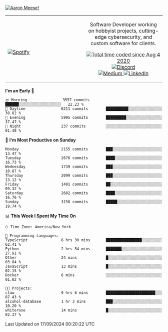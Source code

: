 [![Aaron Meese!](https://user-images.githubusercontent.com/17814535/88975338-a2aabf00-d27f-11ea-963f-8a19608716b4.png)](https://github.com/ajmeese7/readme-ascii "README ASCII")

<!-- Modified from project here: https://github.com/novatorem/novatorem -->
<table width="100%">
  <tr>
  <td width="50%">

&nbsp; <br> [![Spotify](https://ajmeese7.vercel.app/api/spotify)](https://open.spotify.com/user/ajmeese)

  </td>
  <td width="50%">
    <p align="center">
    Software Developer working on hobbyist projects, cutting-edge cybersecurity, and custom software for clients.
    </p>
    <p align="center">
      <a href="https://wakatime.com/@f726891d-3b02-46cd-9b60-e8c59f9e2b14">
        <img src="https://wakatime.com/badge/user/f726891d-3b02-46cd-9b60-e8c59f9e2b14.svg" alt="Total time coded since Aug 4 2020" title="WakaTime" />
      </a>
      <a href="http://link.aaronmeese.com/discord">
        <img src="https://img.shields.io/badge/discord-ajmeese7%234835-369?style=flat-square&logo=discord&logoColor=white&color=purple" alt="Discord" title="Discord">
      </a>
      <br />
      <a href="https://link.aaronmeese.com/medium">
        <img src="https://img.shields.io/badge/medium-ajmeese7-1DB954?style=flat-square&logo=medium&logoColor=white" alt="Medium" title="Medium">
      </a>
      <a href="https://link.aaronmeese.com/linkedin">
        <img src="https://img.shields.io/badge/linkedIn-aaronmeese-1DB954?style=flat-square&logo=linkedin&logoColor=white&color=blue" alt="LinkedIn" title="LinkedIn">
      </a>
    </p>
  </td>

</table>

[//]: <> (The `&nbsp;` is to have Aphelion take up more space)

<!--START_SECTION:waka-->
**I'm an Early 🐤** 

```text
🌞 Morning                3557 commits        ██████░░░░░░░░░░░░░░░░░░░   22.23 % 
🌆 Daytime                6211 commits        ██████████░░░░░░░░░░░░░░░   38.82 % 
🌃 Evening                5995 commits        █████████░░░░░░░░░░░░░░░░   37.47 % 
🌙 Night                  237 commits         ░░░░░░░░░░░░░░░░░░░░░░░░░   01.48 % 
```
📅 **I'm Most Productive on Sunday** 

```text
Monday                   2155 commits        ███░░░░░░░░░░░░░░░░░░░░░░   13.47 % 
Tuesday                  2676 commits        ████░░░░░░░░░░░░░░░░░░░░░   16.73 % 
Wednesday                1739 commits        ███░░░░░░░░░░░░░░░░░░░░░░   10.87 % 
Thursday                 2099 commits        ███░░░░░░░░░░░░░░░░░░░░░░   13.12 % 
Friday                   1491 commits        ██░░░░░░░░░░░░░░░░░░░░░░░   09.32 % 
Saturday                 2682 commits        ████░░░░░░░░░░░░░░░░░░░░░   16.76 % 
Sunday                   3158 commits        █████░░░░░░░░░░░░░░░░░░░░   19.74 % 
```


📊 **This Week I Spent My Time On** 

```text
🕑︎ Time Zone: America/New_York

💬 Programming Languages: 
TypeScript               6 hrs 30 mins       ████████████████░░░░░░░░░   62.41 % 
Python                   2 hrs 54 mins       ███████░░░░░░░░░░░░░░░░░░   27.91 % 
Other                    24 mins             █░░░░░░░░░░░░░░░░░░░░░░░░   03.84 % 
JavaScript               13 mins             █░░░░░░░░░░░░░░░░░░░░░░░░   02.15 % 
Docker                   6 mins              ░░░░░░░░░░░░░░░░░░░░░░░░░   01.02 % 

🐱‍💻 Projects: 
claw                     9 hrs 6 mins        ██████████████████████░░░   87.43 % 
alcohol-database         1 hr 3 mins         ███░░░░░░░░░░░░░░░░░░░░░░   10.20 % 
whiterose                14 mins             █░░░░░░░░░░░░░░░░░░░░░░░░   02.37 % 
```


 Last Updated on 17/09/2024 00:20:22 UTC
<!--END_SECTION:waka-->

